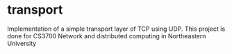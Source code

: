 # transport
Implementation of a simple transport layer of TCP using UDP. This project is done for CS3700 Network and distributed computing in Northeastern University
